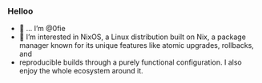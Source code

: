 ### Helloo
- 👋 ... I’m @0fie
- 👀 I’m interested in NixOS, a Linux distribution built on Nix, a package manager known for its unique features like atomic upgrades, rollbacks, and
-  reproducible builds through a purely functional configuration. I also enjoy the whole ecosystem around it.
